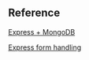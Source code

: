 

## Reference 
[Express + MongoDB](https://scotch.io/tutorials/using-mongoosejs-in-node-js-and-mongodb-applications)

[Express form handling](https://developer.mozilla.org/en-US/docs/Learn/Server-side/Express_Nodejs/forms)
